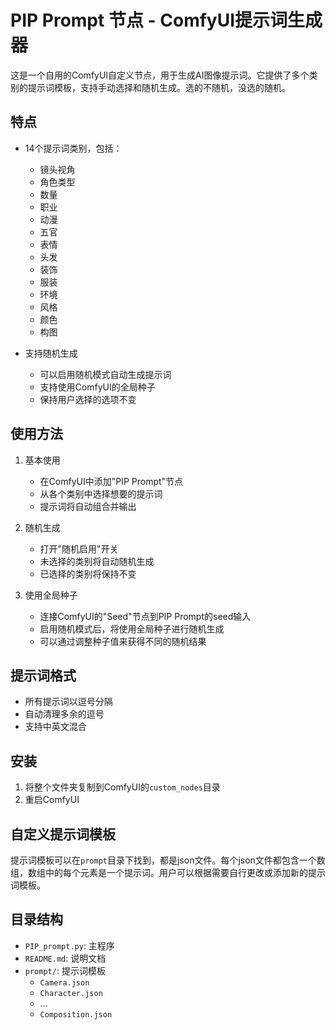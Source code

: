 # PIP Prompt 节点 - ComfyUI提示词生成器

这是一个自用的ComfyUI自定义节点，用于生成AI图像提示词。它提供了多个类别的提示词模板，支持手动选择和随机生成。选的不随机，没选的随机。

## 特点

- 14个提示词类别，包括：
  - 镜头视角
  - 角色类型
  - 数量
  - 职业
  - 动漫
  - 五官
  - 表情
  - 头发
  - 装饰
  - 服装
  - 环境
  - 风格
  - 颜色
  - 构图

- 支持随机生成
  - 可以启用随机模式自动生成提示词
  - 支持使用ComfyUI的全局种子
  - 保持用户选择的选项不变

## 使用方法

1. 基本使用
   - 在ComfyUI中添加"PIP Prompt"节点
   - 从各个类别中选择想要的提示词
   - 提示词将自动组合并输出

2. 随机生成
   - 打开"随机启用"开关
   - 未选择的类别将自动随机生成
   - 已选择的类别将保持不变

3. 使用全局种子
   - 连接ComfyUI的"Seed"节点到PIP Prompt的seed输入
   - 启用随机模式后，将使用全局种子进行随机生成
   - 可以通过调整种子值来获得不同的随机结果

## 提示词格式

- 所有提示词以逗号分隔
- 自动清理多余的逗号
- 支持中英文混合

## 安装

1. 将整个文件夹复制到ComfyUI的`custom_nodes`目录
2. 重启ComfyUI

## 自定义提示词模板

提示词模板可以在`prompt`目录下找到，都是json文件。每个json文件都包含一个数组，数组中的每个元素是一个提示词。用户可以根据需要自行更改或添加新的提示词模板。

## 目录结构

- `PIP_prompt.py`: 主程序
- `README.md`: 说明文档
- `prompt/`: 提示词模板
  - `Camera.json`
  - `Character.json`
  - ...
  - `Composition.json`
